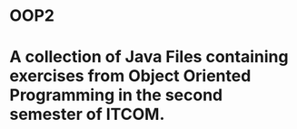 # OOP2

# A collection of Java Files containing exercises from Object Oriented Programming in the second semester of ITCOM.

